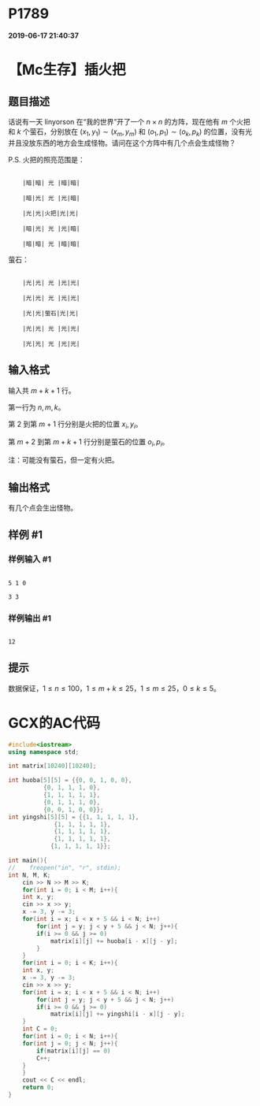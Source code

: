 
# P1789

**2019-06-17 21:40:37**
    
# 【Mc生存】插火把

## 题目描述

话说有一天 linyorson 在“我的世界”开了一个 $n \times n$ 的方阵，现在他有 $m$ 个火把和 $k$ 个萤石，分别放在 $(x_1, y_1) \sim (x_m, y_m)$ 和 $(o_1, p_1) \sim (o_k, p_k)$ 的位置，没有光并且没放东西的地方会生成怪物。请问在这个方阵中有几个点会生成怪物？

P.S. 火把的照亮范围是：

```
    |暗|暗| 光 |暗|暗|
    |暗|光| 光 |光|暗|
    |光|光|火把|光|光|
    |暗|光| 光 |光|暗|
    |暗|暗| 光 |暗|暗|
```

萤石：

```
    |光|光| 光 |光|光|
    |光|光| 光 |光|光|
    |光|光|萤石|光|光|
    |光|光| 光 |光|光|
    |光|光| 光 |光|光|
```

## 输入格式

输入共 $m + k + 1$ 行。  
第一行为 $n, m, k$。  
第 $2$ 到第 $m + 1$ 行分别是火把的位置 $x_i, y_i$。  
第 $m + 2$ 到第 $m + k + 1$ 行分别是萤石的位置 $o_i, p_i$。

注：可能没有萤石，但一定有火把。

## 输出格式

有几个点会生出怪物。

## 样例 #1

### 样例输入 #1

```
5 1 0
3 3
```

### 样例输出 #1

```
12
```

## 提示

数据保证，$1 \le n \le 100$，$1 \leq m+k \leq 25$，$1 \leq m \leq 25$，$0 \leq k \leq 5$。

# GCX的AC代码
```cpp
#include<iostream>
using namespace std;

int matrix[10240][10240];

int huoba[5][5] = {{0, 0, 1, 0, 0},
		  {0, 1, 1, 1, 0},
		  {1, 1, 1, 1, 1},
		  {0, 1, 1, 1, 0},
		  {0, 0, 1, 0, 0}};
int yingshi[5][5] = {{1, 1, 1, 1, 1},
		     {1, 1, 1, 1, 1},
		     {1, 1, 1, 1, 1},
		     {1, 1, 1, 1, 1},
		    {1, 1, 1, 1, 1}};

int main(){
//    freopen("in", "r", stdin);
int N, M, K;
    cin >> N >> M >> K;
    for(int i = 0; i < M; i++){
	int x, y;
	cin >> x >> y;
	x -= 3, y -= 3;
	for(int i = x; i < x + 5 && i < N; i++)
	    for(int j = y; j < y + 5 && j < N; j++){
		if(i >= 0 && j >= 0)
		    matrix[i][j] += huoba[i - x][j - y];
	    }
    }
    for(int i = 0; i < K; i++){
	int x, y;
	x -= 3, y -= 3;
	cin >> x >> y;
	for(int i = x; i < x + 5 && i < N; i++)
	    for(int j = y; j < y + 5 && j < N; j++)
		if(i >= 0 && j >= 0)
		    matrix[i][j] += yingshi[i - x][j - y];
    }
    int C = 0;
    for(int i = 0; i < N; i++){
	for(int j = 0; j < N; j++){
	    if(matrix[i][j] == 0)
		C++;
	}
    }
    cout << C << endl;
    return 0;
}

```

